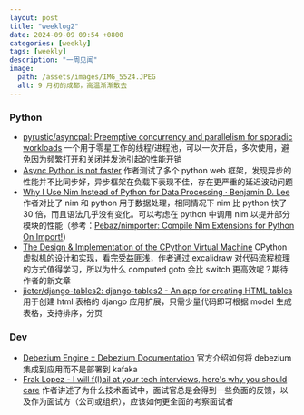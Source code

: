 ```yaml
---
layout: post
title: "weeklog2"
date: 2024-09-09 09:54 +0800
categories: [weekly]
tags: [weekly]
description: "一周见闻"
image:
  path: /assets/images/IMG_5524.JPEG
  alt: 9 月初的成都，高温渐渐散去
---
```




### Python

- [pyrustic/asyncpal: Preemptive concurrency and parallelism for sporadic workloads](https://github.com/pyrustic/asyncpal) 一个用于零星工作的线程/进程池，可以一次开启，多次使用，避免因为频繁打开和关闭并发池引起的性能开销
- [Async Python is not faster](https://calpaterson.com/async-python-is-not-faster.html) 作者测试了多个 python web 框架，发现异步的性能并不比同步好，异步框架在负载下表现不佳，存在更严重的延迟波动问题
- [Why I Use Nim Instead of Python for Data Processing · Benjamin D. Lee](https://benjamindlee.com/posts/2021/why-i-use-nim-instead-of-python-for-data-processing/) 作者对比了 nim 和 python 用于数据处理，相同情况下 nim 比 python 快了 30 倍，而且语法几乎没有变化。可以考虑在 python 中调用 nim 以提升部分模块的性能（参考：[Pebaz/nimporter: Compile Nim Extensions for Python On Import!](https://github.com/Pebaz/nimporter)）
- [The Design &amp; Implementation of the CPython Virtual Machine](https://blog.codingconfessions.com/p/cpython-vm-internals) CPython 虚拟机的设计和实现，看完受益匪浅，作者通过 excalidraw 对代码流程梳理的方式值得学习，所以为什么 computed goto 会比 switch 更高效呢？期待作者的新文章
- [jieter/django-tables2: django-tables2 - An app for creating HTML tables](https://github.com/jieter/django-tables2) 用于创建 html 表格的 django 应用扩展，只需少量代码即可根据 model 生成表格，支持排序，分页



### Dev

- [Debezium Engine :: Debezium Documentation](https://debezium.io/documentation/reference/stable/development/engine.html) 官方介绍如何将 debezium 集成到应用而不是部署到 kafaka
- [Frak Lopez - I will f(l)ail at your tech interviews, here's why you should care](https://fraklopez.com/noodlings/2024-08-25-i-will-fail-your-technicals/) 作者讲述了为什么技术面试中，面试官总是会得到一些负面的反馈，以及作为面试方（公司或组织），应该如何更全面的考察面试者

